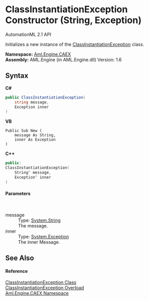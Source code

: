 # ClassInstantiationException Constructor (String, Exception)
AutomationML 2.1 API 

Initializes a new instance of the <a href="T_Aml_Engine_CAEX_ClassInstantiationException">ClassInstantiationException</a> class.

**Namespace:**&nbsp;<a href="N_Aml_Engine_CAEX">Aml.Engine.CAEX</a><br />**Assembly:**&nbsp;AML.Engine (in AML.Engine.dll) Version: 1.6

## Syntax

**C#**<br />
``` C#
public ClassInstantiationException(
	string message,
	Exception inner
)
```

**VB**<br />
``` VB
Public Sub New ( 
	message As String,
	inner As Exception
)
```

**C++**<br />
``` C++
public:
ClassInstantiationException(
	String^ message, 
	Exception^ inner
)
```


#### Parameters
&nbsp;<dl><dt>message</dt><dd>Type: <a href="https://docs.microsoft.com/dotnet/api/system.string" target="_parent" rel="noopener noreferrer">System.String</a><br />The message.</dd><dt>inner</dt><dd>Type: <a href="https://docs.microsoft.com/dotnet/api/system.exception" target="_parent" rel="noopener noreferrer">System.Exception</a><br />The inner Message.</dd></dl>

## See Also


#### Reference
<a href="T_Aml_Engine_CAEX_ClassInstantiationException">ClassInstantiationException Class</a><br /><a href="Overload_Aml_Engine_CAEX_ClassInstantiationException__ctor">ClassInstantiationException Overload</a><br /><a href="N_Aml_Engine_CAEX">Aml.Engine.CAEX Namespace</a><br />